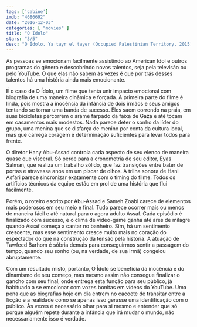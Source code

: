 ```yaml
---
tags: ['cabine']
imdb: "4686692"
date: "2016-12-03"
categories: [ "movies" ]
title: "O Ídolo"
stars: "3/5"
desc: "O Ídolo. Ya tayr el tayer (Occupied Palestinian Territory, 2015). Dirigido por Hany Abu-Assad. Escrito por Hany Abu-Assad, Sameh Zoabi. Com Tawfeek Barhom (Mohammed Assaf), Kais Attalah (Mohammed Assaf), Hiba Attalah (Nour), Ahmad Qasem (Young Ahmad), Abdel Kareem Barakeh (Young Omar), Teya Hussein (Young Amal), Dima Awawdeh (Amal), Ahmed Al Rokh (Omar), Saber Shreim (Ahmad)."
---
```

As pessoas se emocionam facilmente assistindo ao American Idol e outros programas do gênero e descobrindo novos talentos, seja pela televisão ou pelo YouTube. O que elas não sabem às vezes é que por trás desses talentos há uma história ainda mais emocionante.

É o caso de O Ídolo, um filme que tenta unir impacto emocional com biografia de uma maneira dinâmica e forçada. A primeira parte do filme é linda, pois mostra a inocência da infância de dois irmãos e seus amigos tentando se tornar uma banda de sucesso. Eles saem correndo na praia, em suas bicicletas percorrem o arame farpado da faixa de Gaza e até tocam em casamentos mais modestos. Nada parece deter o sonho da líder do grupo, uma menina que se disfarça de menino por conta da cultura local, mas que carrega coragem e determinação suficientes para levar todos para frente.

O diretor Hany Abu-Assad controla cada aspecto de seu elenco de maneira quase que visceral. Só perde para a cronometria de seu editor, Eyas Salman, que realiza um trabalho sólido, que faz transições entre bater de portas e atravessa anos em um piscar de olhos. A trilha sonora de Hani Asfari parece sincronizar exatamente com o timing do filme. Todos os artifícios técnicos da equipe estão em prol de uma história que flui facilmente.

Porém, o roteiro escrito por Abu-Assad e Sameh Zoabi carece de elementos mais poderosos em seu meio e final. Tudo parece ocorrer mais ou menos de maneira fácil e até natural para o agora adulto Assaf. Cada episódio é finalizado com sucesso, e o clima de video-game ganha até ares de milagre quando Assaf começa a cantar no banheiro. Sim, há um sentimento crescente, mas esse sentimento cresce muito mais no coração do espectador do que na construção da tensão pela história. A atuação de Tawfeed Barhom é sóbria demais para conseguirmos sentir a passagem do tempo, quando seu sonho (ou, na verdade, de sua irmã) congelou abruptamente.

Com um resultado misto, portanto, O Ídolo se beneficia da inocência e do dinamismo de seu começo, mas mesmo assim não consegue finalizar o gancho com seu final, onde entrega esta função para seu público, já habituado a se emocionar com vozes bonitas em vídeos do YouTube. Uma pena que as biografias hoje em dia entrem no cacoete de transitar entre a ficção e a realidade como se apenas isso gerasse uma identificação com o público. Às vezes é necessário olhar para si mesmo e entender que só porque alguém repete durante a infância que irá mudar o mundo, não necessariamente isso é verdade.
